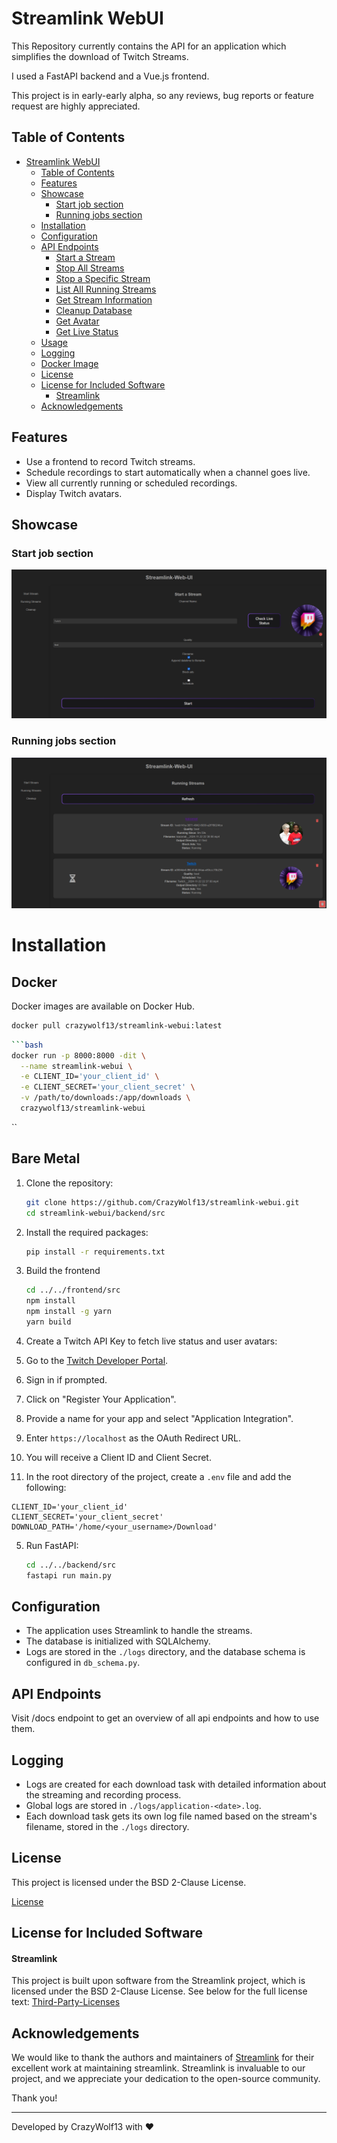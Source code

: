 # Streamlink WebUI 

This Repository currently contains the API for an application which simplifies the download of Twitch Streams.

I used a FastAPI backend and a Vue.js frontend.

This project is in early-early alpha, so any reviews, bug reports or feature request are highly appreciated.

## Table of Contents

- [Streamlink WebUI](#streamlink-webui)
  - [Table of Contents](#table-of-contents)
  - [Features](#features)
  - [Showcase](#showcase)
    - [Start job section](#start-job-section)
    - [Running jobs section](#running-jobs-section)
  - [Installation](#installation)
  - [Configuration](#configuration)
  - [API Endpoints](#api-endpoints)
    - [Start a Stream](#start-a-stream)
    - [Stop All Streams](#stop-all-streams)
    - [Stop a Specific Stream](#stop-a-specific-stream)
    - [List All Running Streams](#list-all-running-streams)
    - [Get Stream Information](#get-stream-information)
    - [Cleanup Database](#cleanup-database)
    - [Get Avatar](#get-avatar)
    - [Get Live Status](#get-live-status)
  - [Usage](#usage)
  - [Logging](#logging)
  - [Docker Image](#docker-image)
  - [License](#license)
  - [License for Included Software](#license-for-included-software)
      - [Streamlink](#streamlink)
  - [Acknowledgements](#acknowledgements)


## Features

- Use a frontend to record Twitch streams.
- Schedule recordings to start automatically when a channel goes live.
- View all currently running or scheduled recordings.
- Display Twitch avatars.

## Showcase

### Start job section

![Showcase Start Recoring Section](./assets/showcase_1.png)

### Running jobs section

![Showcase Running Streams Section](./assets/showcase_2.png)


# Installation

## Docker

Docker images are available on Docker Hub.

```bash
docker pull crazywolf13/streamlink-webui:latest
```

```bash
```bash
docker run -p 8000:8000 -dit \
  --name streamlink-webui \
  -e CLIENT_ID='your_client_id' \
  -e CLIENT_SECRET='your_client_secret' \
  -v /path/to/downloads:/app/downloads \
  crazywolf13/streamlink-webui
```
``


## Bare Metal

1. Clone the repository:
    ```bash
    git clone https://github.com/CrazyWolf13/streamlink-webui.git
    cd streamlink-webui/backend/src
    ```

2. Install the required packages:
    ```bash
    pip install -r requirements.txt
    ```

3. Build the frontend
    ```bash
    cd ../../frontend/src
    npm install
    npm install -g yarn
    yarn build
    ```

4. Create a Twitch API Key to fetch live status and user avatars:

  1. Go to the [Twitch Developer Portal](https://dev.twitch.tv/console/apps).
  2. Sign in if prompted.
  3. Click on "Register Your Application".
  4. Provide a name for your app and select "Application Integration".
  5. Enter `https://localhost` as the OAuth Redirect URL.
  6. You will receive a Client ID and Client Secret.
  7. In the root directory of the project, create a `.env` file and add the following:
```
CLIENT_ID='your_client_id'
CLIENT_SECRET='your_client_secret'
DOWNLOAD_PATH='/home/<your_username>/Download'
```

5. Run FastAPI:
    ```bash
    cd ../../backend/src
    fastapi run main.py
    ```

## Configuration

- The application uses Streamlink to handle the streams.
- The database is initialized with SQLAlchemy.
- Logs are stored in the `./logs` directory, and the database schema is configured in `db_schema.py`.

## API Endpoints

Visit /docs endpoint to get an overview of all api endpoints and how to use them.

## Logging

- Logs are created for each download task with detailed information about the streaming and recording process.
- Global logs are stored in `./logs/application-<date>.log`.
- Each download task gets its own log file named based on the stream's filename, stored in the `./logs` directory.


## License 

This project is licensed under the BSD 2-Clause License.

[License](./LICENSE)

## License for Included Software

#### Streamlink

This project is built upon software from the Streamlink project, which is licensed under the BSD 2-Clause License. See below for the full license text:
[Third-Party-Licenses](./third-party-licenses)

## Acknowledgements

We would like to thank the authors and maintainers of [Streamlink](https://github.com/streamlink/streamlink) for their excellent work at maintaining streamlink. Streamlink is invaluable to our project, and we appreciate your dedication to the open-source community.

Thank you!

---

Developed by CrazyWolf13 with ❤️
